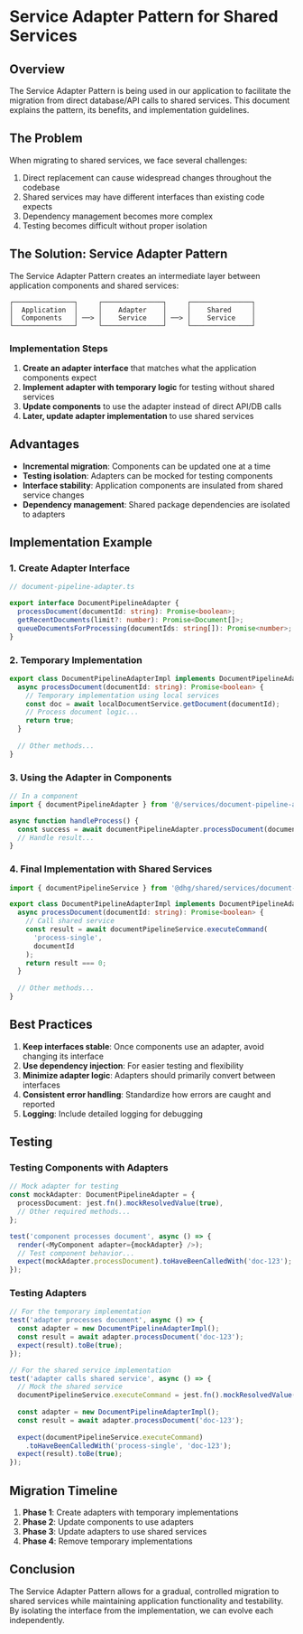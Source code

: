 # Service Adapter Pattern for Shared Services

## Overview

The Service Adapter Pattern is being used in our application to facilitate the migration from direct database/API calls to shared services. This document explains the pattern, its benefits, and implementation guidelines.

## The Problem

When migrating to shared services, we face several challenges:

1. Direct replacement can cause widespread changes throughout the codebase
2. Shared services may have different interfaces than existing code expects
3. Dependency management becomes more complex
4. Testing becomes difficult without proper isolation

## The Solution: Service Adapter Pattern

The Service Adapter Pattern creates an intermediate layer between application components and shared services:

```
┌───────────────┐     ┌───────────────┐     ┌───────────────┐
│  Application  │     │    Adapter    │     │    Shared     │
│  Components   │ ──> │    Service    │ ──> │    Service    │
└───────────────┘     └───────────────┘     └───────────────┘
```

### Implementation Steps

1. **Create an adapter interface** that matches what the application components expect
2. **Implement adapter with temporary logic** for testing without shared services
3. **Update components** to use the adapter instead of direct API/DB calls
4. **Later, update adapter implementation** to use shared services

## Advantages

- **Incremental migration**: Components can be updated one at a time
- **Testing isolation**: Adapters can be mocked for testing components
- **Interface stability**: Application components are insulated from shared service changes
- **Dependency management**: Shared package dependencies are isolated to adapters

## Implementation Example

### 1. Create Adapter Interface

```typescript
// document-pipeline-adapter.ts

export interface DocumentPipelineAdapter {
  processDocument(documentId: string): Promise<boolean>;
  getRecentDocuments(limit?: number): Promise<Document[]>;
  queueDocumentsForProcessing(documentIds: string[]): Promise<number>;
}
```

### 2. Temporary Implementation

```typescript
export class DocumentPipelineAdapterImpl implements DocumentPipelineAdapter {
  async processDocument(documentId: string): Promise<boolean> {
    // Temporary implementation using local services
    const doc = await localDocumentService.getDocument(documentId);
    // Process document logic...
    return true;
  }
  
  // Other methods...
}
```

### 3. Using the Adapter in Components

```typescript
// In a component
import { documentPipelineAdapter } from '@/services/document-pipeline-adapter';

async function handleProcess() {
  const success = await documentPipelineAdapter.processDocument(documentId);
  // Handle result...
}
```

### 4. Final Implementation with Shared Services

```typescript
import { documentPipelineService } from '@dhg/shared/services/document-pipeline';

export class DocumentPipelineAdapterImpl implements DocumentPipelineAdapter {
  async processDocument(documentId: string): Promise<boolean> {
    // Call shared service
    const result = await documentPipelineService.executeCommand(
      'process-single',
      documentId
    );
    return result === 0;
  }
  
  // Other methods...
}
```

## Best Practices

1. **Keep interfaces stable**: Once components use an adapter, avoid changing its interface
2. **Use dependency injection**: For easier testing and flexibility
3. **Minimize adapter logic**: Adapters should primarily convert between interfaces
4. **Consistent error handling**: Standardize how errors are caught and reported
5. **Logging**: Include detailed logging for debugging

## Testing

### Testing Components with Adapters

```typescript
// Mock adapter for testing
const mockAdapter: DocumentPipelineAdapter = {
  processDocument: jest.fn().mockResolvedValue(true),
  // Other required methods...
};

test('component processes document', async () => {
  render(<MyComponent adapter={mockAdapter} />);
  // Test component behavior...
  expect(mockAdapter.processDocument).toHaveBeenCalledWith('doc-123');
});
```

### Testing Adapters

```typescript
// For the temporary implementation
test('adapter processes document', async () => {
  const adapter = new DocumentPipelineAdapterImpl();
  const result = await adapter.processDocument('doc-123');
  expect(result).toBe(true);
});

// For the shared service implementation
test('adapter calls shared service', async () => {
  // Mock the shared service
  documentPipelineService.executeCommand = jest.fn().mockResolvedValue(0);
  
  const adapter = new DocumentPipelineAdapterImpl();
  const result = await adapter.processDocument('doc-123');
  
  expect(documentPipelineService.executeCommand)
    .toHaveBeenCalledWith('process-single', 'doc-123');
  expect(result).toBe(true);
});
```

## Migration Timeline

1. **Phase 1**: Create adapters with temporary implementations
2. **Phase 2**: Update components to use adapters
3. **Phase 3**: Update adapters to use shared services
4. **Phase 4**: Remove temporary implementations

## Conclusion

The Service Adapter Pattern allows for a gradual, controlled migration to shared services while maintaining application functionality and testability. By isolating the interface from the implementation, we can evolve each independently.